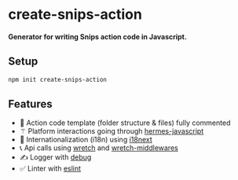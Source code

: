 # create-snips-action
#### Generator for writing Snips action code in Javascript.

## Setup

```bash
npm init create-snips-action
```

## Features

- 🐚 Action code template (folder structure & files) fully commented
- ⚚ Platform interactions going through [hermes-javascript](https://www.npmjs.com/package/hermes-javascript)
- 💬 Internationalization (i18n) using [i18next](https://www.i18next.com)
- 📞 Api calls using [wretch](https://github.com/elbywan/wretch) and [wretch-middlewares](https://github.com/elbywan/wretch-middlewares)
- ✍️ Logger with [debug](https://github.com/visionmedia/debug)
- ✅ Linter with [eslint](https://eslint.org/)